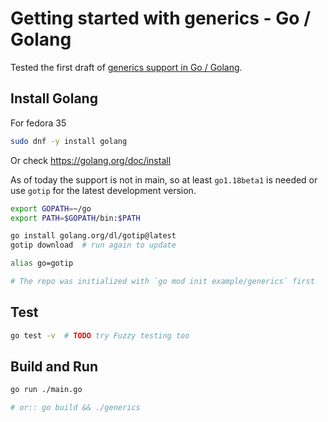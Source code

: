 # Getting started with generics - Go / Golang

Tested the first draft of [generics support in Go / Golang](https://go.dev/doc/tutorial/generics).

## Install Golang

For fedora 35
``` bash
sudo dnf -y install golang
```
Or check https://golang.org/doc/install

As of today the support is not in main, so at least `go1.18beta1` is needed or use `gotip` for the latest development version.
``` bash
export GOPATH=~/go
export PATH=$GOPATH/bin:$PATH

go install golang.org/dl/gotip@latest
gotip download  # run again to update

alias go=gotip

# The repo was initialized with `go mod init example/generics` first
```
## Test

```bash
go test -v  # TODO try Fuzzy testing too 
```

## Build and Run

```bash
go run ./main.go

# or:: go build && ./generics
```
